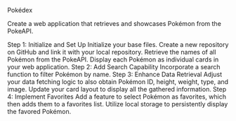 Pokédex

Create a web application that retrieves and showcases Pokémon from the PokeAPI.

Step 1: Initialize and Set Up
Initialize your base files.
Create a new repository on GitHub and link it with your local repository.
Retrieve the names of all Pokémon from the PokeAPI.
Display each Pokémon as individual cards in your web application.
Step 2: Add Search Capability
Incorporate a search function to filter Pokémon by name.
Step 3: Enhance Data Retrieval
Adjust your data fetching logic to also obtain Pokémon ID, height, weight, type, and image.
Update your card layout to display all the gathered information.
Step 4: Implement Favorites
Add a feature to select Pokémon as favorites, which then adds them to a favorites list.
Utilize local storage to persistently display the favored Pokémon.